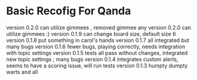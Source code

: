 #  Basic Recofig For Qanda
version 0.2.0 can utilize gimmees , removed gimmee any
version 0.2.0 can utilize gimmees :)
version 0.1.9 can change board size, default size 6
version 0.1.8 put something in carol's hands
version 0.1.7 all integrated but many bugs
version 0.1.6 fewer bugs, playing correctly, needs integration with topic settings
version 0.1.5 tests all pass without changes, integrated new topic settings ; many bugs
version 0.1.4 integrates custom alerts, seems to have a scoring issue, will run tests
version 0.1.3 humpty dumpty
warts and all

